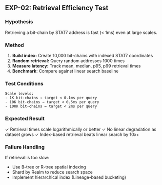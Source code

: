 ## EXP-02: Retrieval Efficiency Test

### Hypothesis
Retrieving a bit-chain by STAT7 address is fast (< 1ms) even at large scales.

### Method
1. **Build index:** Create 10,000 bit-chains with indexed STAT7 coordinates
2. **Random retrieval:** Query random addresses 1000 times
3. **Measure latency:** Track mean, median, p95, p99 retrieval times
4. **Benchmark:** Compare against linear search baseline

### Test Conditions
```
Scale levels:
- 1K bit-chains → target < 0.1ms per query
- 10K bit-chains → target < 0.5ms per query
- 100K bit-chains → target < 2ms per query
```

### Expected Result
✓ Retrieval times scale logarithmically or better
✓ No linear degradation as dataset grows
✓ Index-based retrieval beats linear search by 10x+

### Failure Handling
If retrieval is too slow:
- Use B-tree or R-tree spatial indexing
- Shard by Realm to reduce search space
- Implement hierarchical index (Lineage-based bucketing)
